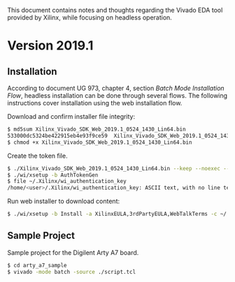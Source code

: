 This document contains notes and thoughts regarding the Vivado EDA tool provided by Xilinx, while focusing on headless operation.

# Version 2019.1

## Installation

According to document UG 973, chapter 4, section *Batch Mode Installation Flow*, headless installation can be done through several flows. The following instructions cover installation using the web installation flow.

Download and confirm installer file integrity:

```bash
$ md5sum Xilinx_Vivado_SDK_Web_2019.1_0524_1430_Lin64.bin
533000dc5324be422915eb4e93f9ce59  Xilinx_Vivado_SDK_Web_2019.1_0524_1430_Lin64.bin
$ chmod +x Xilinx_Vivado_SDK_Web_2019.1_0524_1430_Lin64.bin
```

Create the token file.

```bash
$ ./Xilinx_Vivado_SDK_Web_2019.1_0524_1430_Lin64.bin --keep --noexec --target ./wi
$ ./wi/xsetup -b AuthTokenGen
$ file ~/.Xilinx/wi_authentication_key
/home/<user>/.Xilinx/wi_authentication_key: ASCII text, with no line terminators
```

Run web installer to download content:

```bash
$ ./wi/xsetup -b Install -a XilinxEULA,3rdPartyEULA,WebTalkTerms -c ~/.Xilinx/wi_authentication_key -e "Vivado HL WebPACK"  -l <dir>
```
## Sample Project

Sample project for the Digilent Arty A7 board.

```bash
$ cd arty_a7_sample
$ vivado -mode batch -source ./script.tcl
```
